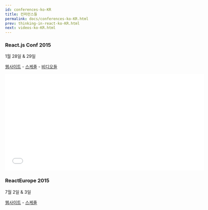 ```yaml
---
id: conferences-ko-KR
title: 컨퍼런스들
permalink: docs/conferences-ko-KR.html
prev: thinking-in-react-ko-KR.html
next: videos-ko-KR.html
---
```


### React.js Conf 2015
1월 28일 & 29일

[웹사이트](http://conf.reactjs.com/) - [스케줄](http://conf.reactjs.com/schedule.html) - [비디오들](https://www.youtube-nocookie.com/playlist?list=PLb0IAmt7-GS1cbw4qonlQztYV1TAW0sCr)

<iframe width="650" height="315" src="//www.youtube-nocookie.com/embed/KVZ-P-ZI6W4?list=PLb0IAmt7-GS1cbw4qonlQztYV1TAW0sCr" frameborder="0" allowfullscreen></iframe>

### ReactEurope 2015
7월 2일 & 3일

[웹사이트](http://www.react-europe.org/) - [스케줄](http://www.react-europe.org/#schedule)
